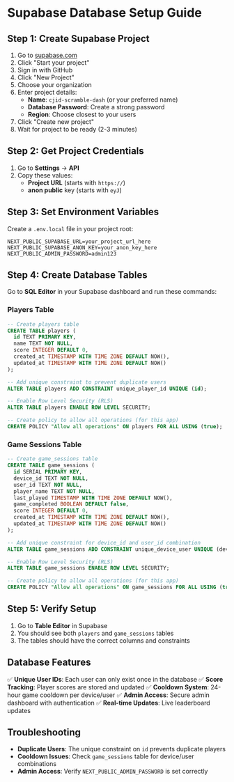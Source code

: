 # Supabase Database Setup Guide

## Step 1: Create Supabase Project

1. Go to [supabase.com](https://supabase.com)
2. Click "Start your project"
3. Sign in with GitHub
4. Click "New Project"
5. Choose your organization
6. Enter project details:
   - **Name**: `cjid-scramble-dash` (or your preferred name)
   - **Database Password**: Create a strong password
   - **Region**: Choose closest to your users
7. Click "Create new project"
8. Wait for project to be ready (2-3 minutes)

## Step 2: Get Project Credentials

1. Go to **Settings** → **API**
2. Copy these values:
   - **Project URL** (starts with `https://`)
   - **anon public** key (starts with `eyJ`)

## Step 3: Set Environment Variables

Create a `.env.local` file in your project root:

```env
NEXT_PUBLIC_SUPABASE_URL=your_project_url_here
NEXT_PUBLIC_SUPABASE_ANON_KEY=your_anon_key_here
NEXT_PUBLIC_ADMIN_PASSWORD=admin123
```

## Step 4: Create Database Tables

Go to **SQL Editor** in your Supabase dashboard and run these commands:

### Players Table
```sql
-- Create players table
CREATE TABLE players (
  id TEXT PRIMARY KEY,
  name TEXT NOT NULL,
  score INTEGER DEFAULT 0,
  created_at TIMESTAMP WITH TIME ZONE DEFAULT NOW(),
  updated_at TIMESTAMP WITH TIME ZONE DEFAULT NOW()
);

-- Add unique constraint to prevent duplicate users
ALTER TABLE players ADD CONSTRAINT unique_player_id UNIQUE (id);

-- Enable Row Level Security (RLS)
ALTER TABLE players ENABLE ROW LEVEL SECURITY;

-- Create policy to allow all operations (for this app)
CREATE POLICY "Allow all operations" ON players FOR ALL USING (true);
```

### Game Sessions Table
```sql
-- Create game_sessions table
CREATE TABLE game_sessions (
  id SERIAL PRIMARY KEY,
  device_id TEXT NOT NULL,
  user_id TEXT NOT NULL,
  player_name TEXT NOT NULL,
  last_played TIMESTAMP WITH TIME ZONE DEFAULT NOW(),
  game_completed BOOLEAN DEFAULT false,
  score INTEGER DEFAULT 0,
  created_at TIMESTAMP WITH TIME ZONE DEFAULT NOW(),
  updated_at TIMESTAMP WITH TIME ZONE DEFAULT NOW()
);

-- Add unique constraint for device_id and user_id combination
ALTER TABLE game_sessions ADD CONSTRAINT unique_device_user UNIQUE (device_id, user_id);

-- Enable Row Level Security (RLS)
ALTER TABLE game_sessions ENABLE ROW LEVEL SECURITY;

-- Create policy to allow all operations (for this app)
CREATE POLICY "Allow all operations" ON game_sessions FOR ALL USING (true);
```

## Step 5: Verify Setup

1. Go to **Table Editor** in Supabase
2. You should see both `players` and `game_sessions` tables
3. The tables should have the correct columns and constraints

## Database Features

✅ **Unique User IDs**: Each user can only exist once in the database
✅ **Score Tracking**: Player scores are stored and updated
✅ **Cooldown System**: 24-hour game cooldown per device/user
✅ **Admin Access**: Secure admin dashboard with authentication
✅ **Real-time Updates**: Live leaderboard updates

## Troubleshooting

- **Duplicate Users**: The unique constraint on `id` prevents duplicate players
- **Cooldown Issues**: Check `game_sessions` table for device/user combinations
- **Admin Access**: Verify `NEXT_PUBLIC_ADMIN_PASSWORD` is set correctly